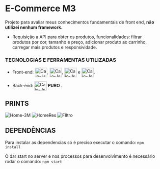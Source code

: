 # E-Commerce M3

Projeto para avaliar meus conhecimentos fundamentais de front end, <strong> não utilizei nenhum framework</strong>.

- Requisição a API para obter os produtos, funcionalidades: filtrar produtos por cor, tamanho e preço, adicionar produto ao carrinho, carregar mais produtos e responsividade.

### TECNOLOGIAS E FERRAMENTAS UTILIZADAS

- Front-end:  <img align="center" alt="Caio-Js" height="30" width="40" src="https://cdn.jsdelivr.net/gh/devicons/devicon/icons/css3/css3-original.svg">, <img align="center" alt="Caio-Js" height="30" width="40" src="https://cdn.jsdelivr.net/gh/devicons/devicon/icons/html5/html5-original.svg">, <img align="center" alt="Caio-Js" height="30" width="40" src="https://cdn.jsdelivr.net/gh/devicons/devicon/icons/sass/sass-original.svg"> e <img align="center" alt="Caio-Js" height="30" width="40" src="https://cdn.jsdelivr.net/gh/devicons/devicon/icons/gulp/gulp-plain.svg">.

- Back-end: <img align="center" alt="Caio-Js" height="30" width="40" src="https://cdn.jsdelivr.net/gh/devicons/devicon/icons/javascript/javascript-plain.svg"> <strong> PURO </strong>.

## PRINTS

![Home-3M](https://user-images.githubusercontent.com/83608987/167671169-e0aa475a-b7c5-4a80-adfb-92f3f51e89ef.JPG)
![HomeRes](https://user-images.githubusercontent.com/83608987/167671186-2ca976ea-a148-413b-a9e0-2e3a4128b04f.JPG)
![FIltro](https://user-images.githubusercontent.com/83608987/167671195-c7ba9ee6-e07a-4d32-9d6b-f86bcfed9788.JPG)


## DEPENDÊNCIAS

Para instalar as dependencias só é preciso executar o comando: `npm install`

O dar start no server e nos processos para desenvolvimento é necessário rodar o comando: `npm start`
